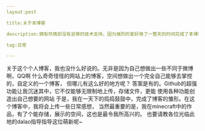 ```yaml
---
layout:post

title:关于本博客

description:拥有热情却没有足够的技术支持，因为强烈的爱好用了一整天的时间完成了本博客的雏形

tag:日常

---  
```


  关于这个个人博客，我也没什么好说的。无非是因为自己想做出一些不同于微博啊，QQ啊
什么奇奇怪怪的网站上的博客，空间想做出一个完全自己能够去掌控的，自定义的一个博客，
但哪儿有这么好的地方呢？
  答案是有的。Github的超强功能让我沉迷其中，它不仅能够无限制地上传，存储文件，更能
使用各种功能创造出自己想要的网站
  于是，我在一天下的捣捣鼓鼓中，完成了博客的雏形。在这个博客中，我将会上传一些日常感想，
当然最重要的是，我在minecraft中的作品，有了个能存储，展示的空间，这也是最令我所高兴的。
也要请教各位光临此地的dalao指导指导这位萌新呢~
